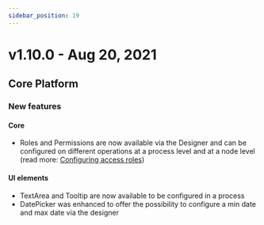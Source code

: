 ```yaml
---
sidebar_position: 19
---
```


# v1.10.0 - Aug 20, 2021

## Core Platform

### New features

#### Core&#x20;

* Roles and Permissions are now available via the Designer and can be configured on different operations at a process level and at a node level (read more: [Configuring access roles](../../core-components/platform-setup-guide/flowx-engine-setup-guide/configuring-access-roles-for-processes.md#access-to-a-process-definition))

#### UI elements&#x20;

* TextArea and Tooltip are now available to be configured in a process&#x20;
* DatePicker was enhanced to offer the possibility to configure a min date and max date via the designer

